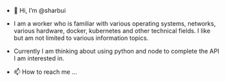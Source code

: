 - 👋 Hi, I’m @sharbui
- I am a worker who is familiar with various operating systems, networks, various hardware, docker, kubernetes and other technical fields. I like but am not limited to various information topics.
- Currently I am thinking about using python and node to complete the API I am interested in.

- 📫 How to reach me ...

<!---
sharbui/sharbui is a ✨ special ✨ repository because its `README.md` (this file) appears on your GitHub profile.
You can click the Preview link to take a look at your changes.
--->
